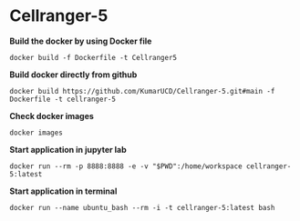 # Cellranger-5

**Build the docker by using Docker file**
````
docker build -f Dockerfile -t Cellranger5
````


**Build docker directly from github**
```
docker build https://github.com/KumarUCD/Cellranger-5.git#main -f Dockerfile -t cellranger-5
```


**Check docker images**
```
docker images
```

**Start application in jupyter lab**
```
docker run --rm -p 8888:8888 -e -v "$PWD":/home/workspace cellranger-5:latest
```

**Start application in terminal**
```
docker run --name ubuntu_bash --rm -i -t cellranger-5:latest bash
```



